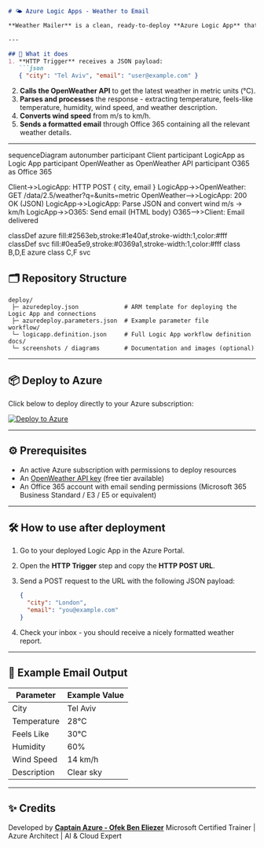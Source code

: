 ````markdown
# 🌤 Azure Logic Apps - Weather to Email

**Weather Mailer** is a clean, ready-to-deploy **Azure Logic App** that takes a city name and an email address, fetches live weather data from [OpenWeather](https://openweathermap.org/api), and sends a well-formatted email using Office 365.

---

## 🚀 What it does
1. **HTTP Trigger** receives a JSON payload:
   ```json
   { "city": "Tel Aviv", "email": "user@example.com" }
````

2. **Calls the OpenWeather API** to get the latest weather in metric units (°C).
3. **Parses and processes** the response - extracting temperature, feels-like temperature, humidity, wind speed, and weather description.
4. **Converts wind speed** from m/s to km/h.
5. **Sends a formatted email** through Office 365 containing all the relevant weather details.

---
sequenceDiagram
  autonumber
  participant Client
  participant LogicApp as Logic App
  participant OpenWeather as OpenWeather API
  participant O365 as Office 365

  Client->>LogicApp: HTTP POST { city, email }
  LogicApp->>OpenWeather: GET /data/2.5/weather?q=<city>&units=metric
  OpenWeather-->>LogicApp: 200 OK (JSON)
  LogicApp->>LogicApp: Parse JSON and convert wind m/s → km/h
  LogicApp->>O365: Send email (HTML body)
  O365-->>Client: Email delivered


  classDef azure fill:#2563eb,stroke:#1e40af,stroke-width:1,color:#fff
  classDef svc fill:#0ea5e9,stroke:#0369a1,stroke-width:1,color:#fff
  class B,D,E azure
  class C,F svc


## 🗂 Repository Structure

```
deploy/
 ├─ azuredeploy.json             # ARM template for deploying the Logic App and connections
 ├─ azuredeploy.parameters.json  # Example parameter file
workflow/
 └─ logicapp.definition.json     # Full Logic App workflow definition
docs/
 └─ screenshots / diagrams       # Documentation and images (optional)
```

---

## 📦 Deploy to Azure

Click below to deploy directly to your Azure subscription:

[![Deploy to Azure](https://aka.ms/deploytoazurebutton)](https://portal.azure.com/#create/Microsoft.Template/uri/https%3A%2F%2Fraw.githubusercontent.com%2FOfekBenEliezer%2Fcaptain-azure-logicapps-weather-mailer%2Fmain%2Fdeploy%2Fazuredeploy.json)

---

## ⚙ Prerequisites

* An active Azure subscription with permissions to deploy resources
* An [OpenWeather API key](https://home.openweathermap.org/users/sign_up) (free tier available)
* An Office 365 account with email sending permissions (Microsoft 365 Business Standard / E3 / E5 or equivalent)

---

## 🛠 How to use after deployment

1. Go to your deployed Logic App in the Azure Portal.
2. Open the **HTTP Trigger** step and copy the **HTTP POST URL**.
3. Send a POST request to the URL with the following JSON payload:

   ```json
   {
     "city": "London",
     "email": "you@example.com"
   }
   ```
4. Check your inbox - you should receive a nicely formatted weather report.

---

## 📌 Example Email Output

| Parameter   | Example Value |
| ----------- | ------------- |
| City        | Tel Aviv      |
| Temperature | 28°C          |
| Feels Like  | 30°C          |
| Humidity    | 60%           |
| Wind Speed  | 14 km/h       |
| Description | Clear sky     |

---

## ✨ Credits

Developed by **[Captain Azure - Ofek Ben Eliezer](https://github.com/OfekBenEliezer)**
Microsoft Certified Trainer | Azure Architect | AI & Cloud Expert

```
